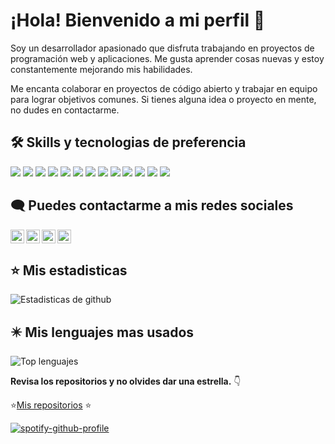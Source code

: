 
# ¡Hola! Bienvenido a mi perfil 👋

Soy un desarrollador apasionado que disfruta trabajando en proyectos de programación web y aplicaciones. Me gusta aprender cosas nuevas y estoy constantemente mejorando mis habilidades.

Me encanta colaborar en proyectos de código abierto y trabajar en equipo para lograr objetivos comunes. Si tienes alguna idea o proyecto en mente, no dudes en contactarme.

## 🛠 Skills y tecnologias de preferencia
<img src = "https://img.shields.io/badge/-HTML5-E34F26?style=flat&logo=html5&logoColor=white"> <img src = "https://img.shields.io/badge/-CSS3-1572B6?style=flat&logo=css3&logoColor=white">
<img src="https://img.shields.io/badge/-JavaScript-eed718?style=flat&logo=javascript&logoColor=ffffff">
<img src="https://img.shields.io/badge/-React-000000?style=flat&logo=react&logoColor=00c8ff">
<img src="https://img.shields.io/badge/-MongoDB-4DB33D?style=flat&logo=mongodb&logoColor=FFFFFF">
<img src="https://img.shields.io/badge/-MySQL-F29111?style=flat&logo=mysql&logoColor=FFFFFF">
<img src="https://img.shields.io/badge/-Node.js-3C873A?style=flat&logo=Node.js&logoColor=white">
<img src="https://img.shields.io/badge/-Firebase-FFA611?style=flat&logo=firebase&logoColor=FFFFFF">
<img src="http://img.shields.io/badge/-Github-000000?style=flat&logo=github&logoColor=FFFFFF">
<img src="http://img.shields.io/badge/-VS%20Code-007ACC?style=flat&logo=visual%20studio%20code&logoColor=white">
<img src="http://img.shields.io/badge/-Java-F89820?style=flat&logo=java&logoColor=white"> <img src="https://img.shields.io/badge/-C%20&%20C++-659ad2?style=flat&logo=c%2B%2B&logoColor=ffffff"> <img src="https://img.shields.io/badge/-Python-black?style=flat&logo=python&logoColor=white"> 

## 🗨 Puedes contactarme a mis redes sociales

<a href="https://www.linkedin.com/in/bryan-elgueta-2546b2237/">
  <img align="left" alt="Linkedin" width="22px" src="https://cdn.jsdelivr.net/npm/simple-icons@v3/icons/linkedin.svg" />
</a>

<a href="https://www.instagram.com/bryan_rblld">
  <img align="left" alt="Instagram" width="22px" src="https://cdn.jsdelivr.net/npm/simple-icons@3.13.0/icons/instagram.svg" />
</a>
<a href="https://github.com/BryanElgueta">
<img align="left "alt="github" width="22px" src="https://cdn.jsdelivr.net/npm/simple-icons@3.13.0/icons/github.svg" />
  </a>
  <a href="mailto:bryanelgueta1234@gmail.com">
<img align="left" alt="gmail" width="22px" src="https://cdn.jsdelivr.net/npm/simple-icons@3.13.0/icons/gmail.svg" />
  </a>

## :star: Mis estadisticas 
![Estadisticas de github](https://github-readme-stats.vercel.app/api?username=BryanElgueta&theme=radical&show_icons=true&locale=es)

## ✴️ Mis lenguajes mas usados 

![Top lenguajes](https://github-readme-stats.vercel.app/api/top-langs/?username=BryanElgueta&locale=es&theme=radical)

**Revisa los repositorios y no olvides dar una estrella.** 👇

:star:[Mis repositorios](https://github.com/BryanElgueta?tab=repositories)  :star: 


[![spotify-github-profile](https://spotify-github-profile.vercel.app/api/view?uid=22ogsam3u2nap27ghlhbibyei&cover_image=true&theme=compact&show_offline=false&background_color=121212&interchange=true)](https://github.com/kittinan/spotify-github-profile)

